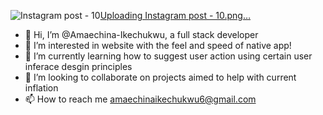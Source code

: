 ![Instagram post - 10](https://github.com/Amaechina-Ikechukwu/Amaechina-Ikechukwu/assets/66841259/db81018e-1df2-4a85-96fc-fff481387b22)[Uploading Instagram post - 10.png…]()
- 👋 Hi, I’m @Amaechina-Ikechukwu, a full stack developer
- 👀 I’m interested in website with the feel and speed of native app!
- 🌱 I’m currently learning how to suggest user action using certain user inferace desgin principles
- 💞️ I’m looking to collaborate on projects aimed to help with current inflation
- 📫 How to reach me amaechinaikechukwu6@gmail.com

<!---
Amaechina-Ikechukwu/Amaechina-Ikechukwu is a ✨ special ✨ repository because its `README.md` (this file) appears on your GitHub profile.
You can click the Preview link to take a look at your changes.
--->
